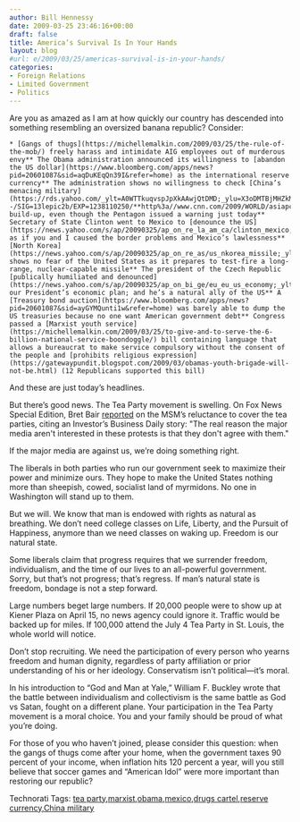 ```yaml
---
author: Bill Hennessy
date: 2009-03-25 23:46:16+00:00
draft: false
title: America’s Survival Is In Your Hands
layout: blog
#url: e/2009/03/25/americas-survival-is-in-your-hands/
categories:
- Foreign Relations
- Limited Government
- Politics
---
```


Are you as amazed as I am at how quickly our country has descended into something resembling an oversized banana republic? Consider:

 

    * [Gangs of thugs](https://michellemalkin.com/2009/03/25/the-rule-of-the-mob/) freely harass and intimidate AIG employees out of murderous envy** The Obama administration announced its willingness to [abandon the US dollar](https://www.bloomberg.com/apps/news?pid=20601087&sid=aqDuKEqQn39I&refer=home) as the international reserve currency** The administration shows no willingness to check [China’s menacing military](https://rds.yahoo.com/_ylt=A0WTTkuqvspJpXkAAwjQtDMD;_ylu=X3oDMTBjMHZkMjZyBHBvcwMxBHNlYwNzcg--/SIG=13lepic2b/EXP=1238110250/**http%3a//www.cnn.com/2009/WORLD/asiapcf/03/25/china.military.report/index.html%3fsection=cnn_latest) build-up, even though the Pentagon issued a warning just today** Secretary of State Clinton went to Mexico to [denounce the US](https://news.yahoo.com/s/ap/20090325/ap_on_re_la_am_ca/clinton_mexico;_ylt=ApgajBPjIIDMpvU2nuLmlTSs0NUE;_ylu=X3oDMTJncWx1OXFkBGFzc2V0A2FwLzIwMDkwMzI1L2NsaW50b25fbWV4aWNvBGNwb3MDNARwb3MDMTIEc2VjA3luX3RvcF9zdG9yeQRzbGsDY2xpbnRvbnVzc2hh), as if you and I caused the border problems and Mexico’s lawlessness** [North Korea](https://news.yahoo.com/s/ap/20090325/ap_on_re_as/us_nkorea_missile;_ylt=AoJgVWdUEuNiysawJQAPZ5as0NUE;_ylu=X3oDMTFoczVxNTV0BHBvcwMxMwRzZWMDYWNjb3JkaW9uX3RvcF9zdG9yaWVzBHNsawN1c25vcnRoa29yZWE-) shows no fear of the United States as it prepares to test-fire a long-range, nuclear-capable missile** The president of the Czech Republic [publically humiliated and denounced](https://news.yahoo.com/s/ap/20090325/ap_on_bi_ge/eu_eu_us_economy;_ylt=AjvqLj2sPhLNOAJbU807DeOs0NUE;_ylu=X3oDMTFiYmJjZTRhBHBvcwM0NQRzZWMDYWNjb3JkaW9uX3dvcmxkBHNsawNldXByZXNpZGVuY3k-) our President’s economic plan; and he’s a natural ally of the US** A [Treasury bond auction](https://www.bloomberg.com/apps/news?pid=20601087&sid=ayGYMQunti1w&refer=home) was barely able to dump the US treasuries because no one want American government debt** Congress passed a [Marxist youth service](https://michellemalkin.com/2009/03/25/to-give-and-to-serve-the-6-billion-national-service-boondoggle/) bill containing language that allows a bureaucrat to make service compulsory without the consent of the people and [prohibits religious expression](https://gatewaypundit.blogspot.com/2009/03/obamas-youth-brigade-will-not-be.html) (12 Republicans supported this bill)  

And these are just today’s headlines.

 

But there’s good news. The Tea Party movement is swelling. On Fox News Special Edition, Bret Bair [reported](https://www.foxnews.com/story/0,2933,510618,00.html) on the MSM’s reluctance to cover the tea parties, citing an Investor’s Business Daily story: "The real reason the major media aren't interested in these protests is that they don't agree with them."

 

If the major media are against us, we’re doing something right.

 

The liberals in both parties who run our government seek to maximize their power and minimize ours. They hope to make the United States nothing more than sheepish, cowed, socialist land of myrmidons. No one in Washington will stand up to them.

 

But we will. We know that man is endowed with rights as natural as breathing. We don’t need college classes on Life, Liberty, and the Pursuit of Happiness, anymore than we need classes on waking up. Freedom is our natural state. 

 

Some liberals claim that progress requires that we surrender freedom, individualism, and the time of our lives to an all-powerful government. Sorry, but that’s not progress; that’s regress. If man’s natural state is freedom, bondage is not a step forward.

 

Large numbers beget large numbers. If 20,000 people were to show up at Kiener Plaza on April 15, no news agency could ignore it. Traffic would be backed up for miles. If 100,000 attend the July 4 Tea Party in St. Louis, the whole world will notice.

 

Don’t stop recruiting. We need the participation of every person who yearns freedom and human dignity, regardless of party affiliation or prior understanding of his or her ideology. Conservatism isn’t political—it’s moral.

 

In his introduction to “God and Man at Yale,” William F. Buckley wrote that the battle between individualism and collectivism is the same battle as God vs Satan, fought on a different plane. Your participation in the Tea Party movement is a moral choice. You and your family should be proud of what you’re doing.

 

For those of you who haven’t joined, please consider this question: when the gangs of thugs come after your home, when the government taxes 90 percent of your income, when inflation hits 120 percent a year, will you still believe that soccer games and “American Idol” were more important than restoring our republic?

 

Technorati Tags: [tea party](https://technorati.com/tags/tea+party),[marxist](https://technorati.com/tags/marxist),[obama](https://technorati.com/tags/obama),[mexico](https://technorati.com/tags/mexico),[drugs cartel](https://technorati.com/tags/drugs+cartel),[reserve currency](https://technorati.com/tags/reserve+currency),[China military](https://technorati.com/tags/China+military)
